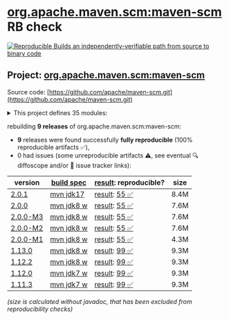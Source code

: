 [org.apache.maven.scm:maven-scm](https://central.sonatype.com/artifact/org.apache.maven.scm/maven-scm/versions) RB check
=======

[![Reproducible Builds](https://reproducible-builds.org/images/logos/rb.svg) an independently-verifiable path from source to binary code](https://reproducible-builds.org/)

## Project: [org.apache.maven.scm:maven-scm](https://central.sonatype.com/artifact/org.apache.maven.scm/maven-scm/versions)

Source code: [https://github.com/apache/maven-scm.git](https://github.com/apache/maven-scm.git)

<details><summary>This project defines 35 modules:</summary>

* [org.apache.maven.plugins:maven-scm-plugin](https://central.sonatype.com/artifact/org.apache.maven.plugins/maven-scm-plugin/2.0.1)
* [org.apache.maven.scm:maven-scm](https://central.sonatype.com/artifact/org.apache.maven.scm/maven-scm/2.0.1)
* [org.apache.maven.scm:maven-scm-api](https://central.sonatype.com/artifact/org.apache.maven.scm/maven-scm-api/2.0.1)
* [org.apache.maven.scm:maven-scm-client](https://central.sonatype.com/artifact/org.apache.maven.scm/maven-scm-client/2.0.1)
* [org.apache.maven.scm:maven-scm-manager-plexus](https://central.sonatype.com/artifact/org.apache.maven.scm/maven-scm-manager-plexus/2.0.1)
* [org.apache.maven.scm:maven-scm-managers](https://central.sonatype.com/artifact/org.apache.maven.scm/maven-scm-managers/2.0.1)
* [org.apache.maven.scm:maven-scm-provider-accurev](https://central.sonatype.com/artifact/org.apache.maven.scm/maven-scm-provider-accurev/2.0.1)
* [org.apache.maven.scm:maven-scm-provider-bazaar](https://central.sonatype.com/artifact/org.apache.maven.scm/maven-scm-provider-bazaar/2.0.1)
* [org.apache.maven.scm:maven-scm-provider-clearcase](https://central.sonatype.com/artifact/org.apache.maven.scm/maven-scm-provider-clearcase/2.0.1)
* [org.apache.maven.scm:maven-scm-provider-cvs-commons](https://central.sonatype.com/artifact/org.apache.maven.scm/maven-scm-provider-cvs-commons/2.0.1)
* [org.apache.maven.scm:maven-scm-provider-cvsexe](https://central.sonatype.com/artifact/org.apache.maven.scm/maven-scm-provider-cvsexe/2.0.1)
* [org.apache.maven.scm:maven-scm-provider-cvsjava](https://central.sonatype.com/artifact/org.apache.maven.scm/maven-scm-provider-cvsjava/2.0.1)
* [org.apache.maven.scm:maven-scm-provider-cvstest](https://central.sonatype.com/artifact/org.apache.maven.scm/maven-scm-provider-cvstest/2.0.1)
* [org.apache.maven.scm:maven-scm-provider-git-commons](https://central.sonatype.com/artifact/org.apache.maven.scm/maven-scm-provider-git-commons/2.0.1)
* [org.apache.maven.scm:maven-scm-provider-gitexe](https://central.sonatype.com/artifact/org.apache.maven.scm/maven-scm-provider-gitexe/2.0.1)
* [org.apache.maven.scm:maven-scm-provider-gittest](https://central.sonatype.com/artifact/org.apache.maven.scm/maven-scm-provider-gittest/2.0.1)
* [org.apache.maven.scm:maven-scm-provider-hg](https://central.sonatype.com/artifact/org.apache.maven.scm/maven-scm-provider-hg/2.0.1)
* [org.apache.maven.scm:maven-scm-provider-integrity](https://central.sonatype.com/artifact/org.apache.maven.scm/maven-scm-provider-integrity/2.0.1)
* [org.apache.maven.scm:maven-scm-provider-jazz](https://central.sonatype.com/artifact/org.apache.maven.scm/maven-scm-provider-jazz/2.0.1)
* [org.apache.maven.scm:maven-scm-provider-jgit](https://central.sonatype.com/artifact/org.apache.maven.scm/maven-scm-provider-jgit/2.0.1)
* [org.apache.maven.scm:maven-scm-provider-local](https://central.sonatype.com/artifact/org.apache.maven.scm/maven-scm-provider-local/2.0.1)
* [org.apache.maven.scm:maven-scm-provider-perforce](https://central.sonatype.com/artifact/org.apache.maven.scm/maven-scm-provider-perforce/2.0.1)
* [org.apache.maven.scm:maven-scm-provider-starteam](https://central.sonatype.com/artifact/org.apache.maven.scm/maven-scm-provider-starteam/2.0.1)
* [org.apache.maven.scm:maven-scm-provider-svn-commons](https://central.sonatype.com/artifact/org.apache.maven.scm/maven-scm-provider-svn-commons/2.0.1)
* [org.apache.maven.scm:maven-scm-provider-svnexe](https://central.sonatype.com/artifact/org.apache.maven.scm/maven-scm-provider-svnexe/2.0.1)
* [org.apache.maven.scm:maven-scm-provider-svntest](https://central.sonatype.com/artifact/org.apache.maven.scm/maven-scm-provider-svntest/2.0.1)
* [org.apache.maven.scm:maven-scm-provider-synergy](https://central.sonatype.com/artifact/org.apache.maven.scm/maven-scm-provider-synergy/2.0.1)
* [org.apache.maven.scm:maven-scm-provider-tfs](https://central.sonatype.com/artifact/org.apache.maven.scm/maven-scm-provider-tfs/2.0.1)
* [org.apache.maven.scm:maven-scm-provider-vss](https://central.sonatype.com/artifact/org.apache.maven.scm/maven-scm-provider-vss/2.0.1)
* [org.apache.maven.scm:maven-scm-providers](https://central.sonatype.com/artifact/org.apache.maven.scm/maven-scm-providers/2.0.1)
* [org.apache.maven.scm:maven-scm-providers-cvs](https://central.sonatype.com/artifact/org.apache.maven.scm/maven-scm-providers-cvs/2.0.1)
* [org.apache.maven.scm:maven-scm-providers-git](https://central.sonatype.com/artifact/org.apache.maven.scm/maven-scm-providers-git/2.0.1)
* [org.apache.maven.scm:maven-scm-providers-standard](https://central.sonatype.com/artifact/org.apache.maven.scm/maven-scm-providers-standard/2.0.1)
* [org.apache.maven.scm:maven-scm-providers-svn](https://central.sonatype.com/artifact/org.apache.maven.scm/maven-scm-providers-svn/2.0.1)
* [org.apache.maven.scm:maven-scm-test](https://central.sonatype.com/artifact/org.apache.maven.scm/maven-scm-test/2.0.1)
</details>

rebuilding **9 releases** of org.apache.maven.scm:maven-scm:
- **9** releases were found successfully **fully reproducible** (100% reproducible artifacts :white_check_mark:),
- 0 had issues (some unreproducible artifacts :warning:, see eventual :mag: diffoscope and/or :memo: issue tracker links):

| version | [build spec](/BUILDSPEC.md) | [result](https://reproducible-builds.org/docs/jvm/): reproducible? | size |
| -- | --------- | ------ | -- |
| [2.0.1](https://central.sonatype.com/artifact/org.apache.maven.scm/maven-scm/2.0.1/pom) | [mvn jdk17](maven-scm-2.0.1.buildspec) | [result](maven-scm-2.0.1.buildinfo): [55 :white_check_mark: ](maven-scm-2.0.1.buildcompare) | 8.4M |
| [2.0.0](https://central.sonatype.com/artifact/org.apache.maven.scm/maven-scm/2.0.0/pom) | [mvn jdk8 w](maven-scm-2.0.0.buildspec) | [result](maven-scm-2.0.0.buildinfo): [55 :white_check_mark: ](maven-scm-2.0.0.buildcompare) | 7.6M |
| [2.0.0-M3](https://central.sonatype.com/artifact/org.apache.maven.scm/maven-scm/2.0.0-M3/pom) | [mvn jdk8 w](maven-scm-2.0.0-M3.buildspec) | [result](maven-scm-2.0.0-M3.buildinfo): [55 :white_check_mark: ](maven-scm-2.0.0-M3.buildcompare) | 7.6M |
| [2.0.0-M2](https://central.sonatype.com/artifact/org.apache.maven.scm/maven-scm/2.0.0-M2/pom) | [mvn jdk8 w](maven-scm-2.0.0-M2.buildspec) | [result](maven-scm-2.0.0-M2.buildinfo): [55 :white_check_mark: ](maven-scm-2.0.0-M2.buildcompare) | 7.6M |
| [2.0.0-M1](https://central.sonatype.com/artifact/org.apache.maven.scm/maven-scm/2.0.0-M1/pom) | [mvn jdk8 w](maven-scm-2.0.0-M1.buildspec) | [result](maven-scm-2.0.0-M1.buildinfo): [55 :white_check_mark: ](maven-scm-2.0.0-M1.buildcompare) | 4.3M |
| [1.13.0](https://central.sonatype.com/artifact/org.apache.maven.scm/maven-scm/1.13.0/pom) | [mvn jdk8 w](maven-scm-1.13.0.buildspec) | [result](maven-scm-1.13.0.buildinfo): [99 :white_check_mark: ](maven-scm-1.13.0.buildcompare) | 9.3M |
| [1.12.2](https://central.sonatype.com/artifact/org.apache.maven.scm/maven-scm/1.12.2/pom) | [mvn jdk8 w](maven-scm-1.12.2.buildspec) | [result](maven-scm-1.12.2.buildinfo): [99 :white_check_mark: ](maven-scm-1.12.2.buildcompare) | 9.3M |
| [1.12.0](https://central.sonatype.com/artifact/org.apache.maven.scm/maven-scm/1.12.0/pom) | [mvn jdk7 w](maven-scm-1.12.0.buildspec) | [result](maven-scm-1.12.0.buildinfo): [99 :white_check_mark: ](maven-scm-1.12.0.buildcompare) | 9.3M |
| [1.11.3](https://central.sonatype.com/artifact/org.apache.maven.scm/maven-scm/1.11.3/pom) | [mvn jdk7 w](maven-scm-1.11.3.buildspec) | [result](maven-scm-1.11.3.buildinfo): [99 :white_check_mark: ](maven-scm-1.11.3.buildcompare) | 9.3M |

<i>(size is calculated without javadoc, that has been excluded from reproducibility checks)</i>
